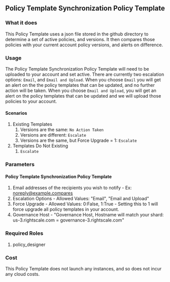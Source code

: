 ## Policy Template Synchronization Policy Template

### What it does

This Policy Template uses a json file stored in the github directory to determine a set of active policies, and versions. It then compares those
 policies with your current account policy versions, and alerts on difference. 

### Usage
The Policy Template Synchronization Policy Template will need to be uploaded to your account and set active. There are currently two escalation options: `Email`,
and `Email and Upload`. When you choose `Email` you will get an alert on the the policy templates that can be updated, and no further action will be taken. 
When you choose `Email and Upload`, you will get an alert on the policy templates that can be updated and we will upload those policies to your account. 

#### Scenarios
1. Existing Templates
   1. Versions are the same: `No Action Taken`
   2. Versions are different: `Escalate`
   3. Versions are the same, but Force Upgrade = 1: `Escalate`
2. Templates Do Not Existing
   1. `Escalate`

### Parameters

#### Policy Template Synchronization Policy Template
1. Email addresses of the recipients you wish to notify - Ex: noreply@example.compares
2. Escalation Options - Allowed Values: "Email", "Email and Upload"
3. Force Upgrade - Allowed Values: 0:False, 1:True - Setting this to 1 will force upgrade all policy templates in your account. 
4. Governance Host - "Governance Host, Hostname will match your shard: us-3.rightscale.com = governance-3.rightscale.com"

### Required Roles
1. policy_designer

### Cost

This Policy Template does not launch any instances, and so does not incur any cloud costs.
